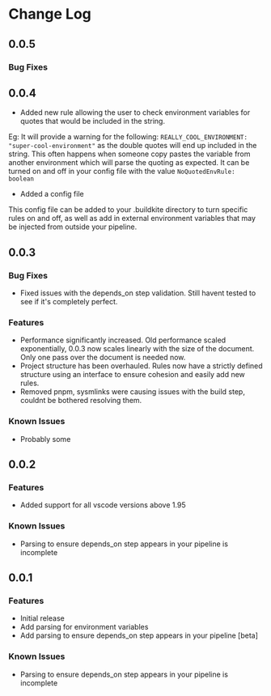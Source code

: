 # Change Log

## 0.0.5

### Bug Fixes

## 0.0.4

* Added new rule allowing the user to check environment variables for quotes that would be included in the string.

Eg: It will provide a warning for the following: `REALLY_COOL_ENVIRONMENT: "super-cool-environment"` as the double quotes will end up included in the string.
This often happens when someone copy pastes the variable from another environment which will parse the quoting as expected.
It can be turned on and off in your config file with the value `NoQuotedEnvRule: boolean`

* Added a config file

This config file can be added to your .buildkite directory to turn specific rules on and off, as well as add in external environment variables that may be injected from outside your pipeline.

## 0.0.3

### Bug Fixes

- Fixed issues with the depends_on step validation. Still havent tested to see if it's completely perfect.

### Features

- Performance significantly increased. Old performance scaled exponentially, 0.0.3 now scales linearly with the size of the document. Only one pass over the document is needed now.
- Project structure has been overhauled. Rules now have a strictly defined structure using an interface to ensure cohesion and easily add new rules.
- Removed pnpm, sysmlinks were causing issues with the build step, couldnt be bothered resolving them.

### Known Issues

- Probably some

## 0.0.2

### Features

- Added support for all vscode versions above 1.95

### Known Issues

- Parsing to ensure depends_on step appears in your pipeline is incomplete

## 0.0.1

### Features

- Initial release
- Add parsing for environment variables
- Add parsing to ensure depends_on step appears in your pipeline [beta]

### Known Issues

- Parsing to ensure depends_on step appears in your pipeline is incomplete